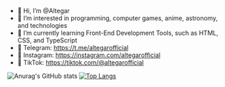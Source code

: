 - 👋 Hi, I’m @Altegar
- 👀 I’m interested in programming, computer games, anime, astronomy, and technologies 
- 🌱 I’m currently learning Front-End Development Tools, such as HTML, CSS, and TypeScript
- 📱 Telegram: https://t.me/altegarofficial
- 📱 Instagram: https://instagram.com/altegarofficial
- 📱 TikTok: https://tiktok.com/@altegarofficial

![Anurag's GitHub stats](https://github-readme-stats.vercel.app/api?username=Altegar&show_icons=true&theme=cobalt2)
[![Top Langs](https://github-readme-stats.vercel.app/api/top-langs/?username=Altegar&theme=cobalt2)](https://github.com/anuraghazra/github-readme-stats)

<!---
Altegar/Altegar is a ✨ special ✨ repository because its `README.md` (this file) appears on your GitHub profile.
You can click the Preview link to take a look at your changes.
--->
